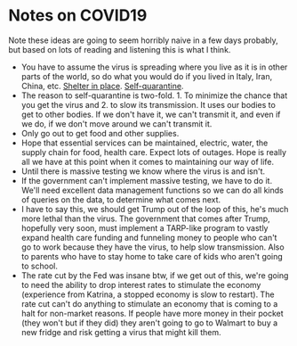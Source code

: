 # Notes on COVID19
Note these ideas are going to seem horribly naive in a few days probably, but based on lots of reading and listening this is what I think.
* You have to assume the virus is spreading where you live as it is in other parts of the world, so do what you would do if you lived in Italy, Iran, China, etc. <a href="https://emergency.yale.edu/be-prepared/shelter-place">Shelter in place</a>. <a href="https://www.nytimes.com/2020/03/06/health/self-quarantine-coronavirus.html">Self-quarantine</a>. 
* The reason to self-quarantine is two-fold. 1. To minimize the chance that you get the virus and 2. to slow its transmission. It uses our bodies to get to other bodies. If we don't have it, we can't transmit it, and even if we do, if we don't move around we can't transmit it. 
* Only go out to get food and other supplies. 
* Hope that essential services can be maintained, electric, water, the supply chain for food, health care. Expect lots of outages. Hope is really all we have at this point when it comes to maintaining our way of life. 
* Until there is massive testing we know where the virus is and isn't. 
* If the government can't implement massive testing, we have to do it. We'll need excellent data management functions so we can do all kinds of queries on the data, to determine what comes next. 
* I have to say this, we should get Trump out of the loop of this, he's much more lethal than the virus. The government that comes after Trump, hopefully very soon, must implement a TARP-like program to vastly expand health care funding and funneling money to people who can't go to work because they have the virus, to help slow transmission. Also to parents who have to stay home to take care of kids who aren't going to school. 
* The rate cut by the Fed was insane btw, if we get out of this, we're going to need the ability to drop interest rates to stimulate the economy (experience from Katrina, a stopped economy is slow to restart). The rate cut can't do anything to stimulate an economy that is coming to a halt for non-market reasons. If people have more money in their pocket (they won't but if they did) they aren't going to go to Walmart to buy a new fridge and risk getting a virus that might kill them. 

